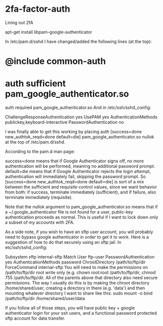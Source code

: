 # 2fa-factor-auth
Lining out 2fA




apt-get install libpam-google-authenticator





In /etc/pam.d/sshd I have changed/added the following lines (at the top):

# @include common-auth
# auth sufficient pam_google_authenticator.so
auth required pam_google_authenticator.so
And in /etc/ssh/sshd_config:

ChallengeResponseAuthentication yes
UsePAM yes
AuthenticationMethods publickey,keyboard-interactive
PasswordAuthentication no




I was finally able to get this working by placing auth [success=done new_authtok_reqd=done default=die] pam_google_authenticator.so nullok at the top of /etc/pam.d/sshd.

According to the pam.d man page:

success=done means that if Google Authenticator signs off, no more authentication will be performed, meaning no additional password prompt.
default=die means that if Google Authenticator rejects the login attempt, authentication will immediately fail, skipping the password prompt.
So [success=done new_authtok_reqd=done default=die] is sort of a mix between the sufficient and requisite control values, since we want behavior from both: if success, terminate immediately (sufficient), and if failure, also terminate immediately (requisite).

Note that the nullok argument to pam_google_authenticator.so means that if a ~/.google_authenticator file is not found for a user, public-key authentication proceeds as normal. This is useful if I want to lock down only a subset of my accounts with 2FA.

As a side note, if you wish to have an sftp user account, you will probably need to bypass google authenticator in order to get it to work. Here is a suggestion of how to do that securely using an sftp jail. In etc/ssh/sshd_config:

Subsystem sftp internal-sftp
Match User ftp-user
  PasswordAuthentication yes
  AuthenticationMethods password
  ChrootDirectory /path/to/ftp/dir
  ForceCommand internal-sftp
You will need to make the permissions on /path/to/ftp/dir root write only (e.g. chown root:root /path/to/ftp/dir, chmod 755 /path/to/ftp/dir. All of the parents above that directory also need secure permissions. The way I usually do this is by making the chroot directory /home/shared/user, creating a directory in there (e.g. 'data') and then mounting whatever directory I want to share like this: sudo mount -o bind /path/to/ftp/dir /home/shared/user/data

If you follow all of those steps, you will have public key + google authenticator login for your ssh users, and a functional password protected sftp account for data transfer.


